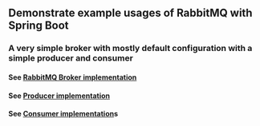 ## Demonstrate example usages of RabbitMQ with Spring Boot

### A very simple broker with mostly default configuration with a simple producer and consumer

#### See [RabbitMQ Broker implementation](broker/README.md)
#### See [Producer implementation](producer/README.md)
#### See [Consumer implementation](consumer/README.md)s